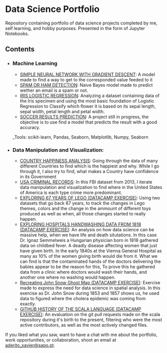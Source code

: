 # Data Science Portfolio
Repository containing portfolio of data science projects completed by me, self learning, and hobby purposes. Presented in the form of Jupyter Notebooks.

## Contents

- ### Machine Learning

	- [SIMPLE NEURAL NETWORK WITH GRADIENT DESCENT](https://github.com/pars3c/model_weight_improvement_1): A model made to find a way to get to the corresponded value feeded to it
	- [SPAM OR HAM DETECTION](https://github.com/pars3c/naive-bayes-spam-or-ham/blob/master/Naive%20Bayes%20Spam%20or%20Ham.ipynb): Naive Bayes model made to predict wether an email is a spam or not.
	- [IRIS LOGISTIC REGRESSION](https://github.com/pars3c/logistic-regression-formula-basics/blob/master/Logistic%20Regression%20Formula%20Train.ipynb): Analyzing a dataset containing data of the Iris specimen and using the most basic foundation of Logistic Regression to Classify which flower it is based on its sepal length, sepal width, petal length and petal width.
	- [SOCCER RESULTS PREDICTION](https://github.com/pars3c/soccer_bets/blob/master/Soccer.ipynb): A project still in progress, the objective is to use find a model that predicts the result with a good accuracy.

	_Tools: scikit-learn, Pandas, Seaborn, Matplotlib, Numpy, Seaborn 

- ### Data Manipulation and Visualization: 

	- [COUNTRY HAPPINESS ANALYSIS](https://github.com/pars3c/countries-happiness/blob/master/Happiness.ipynb): Going through the data of many different Countries to find which is the happiest and why. While I go through it, I also try to find, what makes a Country have confidence in its Government
	- [USA CRIMINAL RECORDS](https://github.com/pars3c/datacamp-exercises/blob/master/data-manipulation/data-manipulation.ipynb): In this FBI dataset from 2013, I iterate data manipulation and visualization to find where in the United States of America is each type crime more predominant.
	- [EXPLORING 67 YEARS OF LEGO (DATACAMP EXERCISE)](https://github.com/pars3c/datacamp-exercises/blob/master/Exploring-67-years-of-LEGO/notebook.ipynb): Using two datasets that go back 67 years, to track the changes in Lego themes, colors and the change in the ammount of different toys produced as well as when, all those changes started to really happen.
	- [EXPLORING HOSPITALS HANDWASHING DATA FROM 1818 (DATACAMP EXERCISE)](https://github.com/pars3c/datacamp-exercises/blob/master/semmelweis-handwashing-exercise/semmelweis_handwashing.ipynb): An analysis on how data science can be massive help, when we have life and death situtations. In this case Dr. Ignaz Semmelweis a Hungarian physician born in 1818 gathered data on childbed fever. A deadly disease affecting women that just have given birth. 
In the early 1840s at the Vienna General Hospital as many as 10% of the women giving birth would die from it. What we can find is that the contaminated hands of the doctors delivering the babies appear to be the reason for this, To prove this he gathered data from a clinic where doctors would wash their hands, and another one where no washing would happen.
	- [Recreating John Snow Ghost Map (DATACAMP EXERCISE)](https://github.com/pars3c/datacamp-exercises/blob/master/Recreating-John-Snow-Ghost-Map/notebook.ipynb): Exercise made to express the need for data science in spatial analysis. In this exercise as Dr. John Snow during 1853 and 1857 shows us, he used data to figured where the cholera epidemic was coming from exactly.  
	- [GITHUB HISTORY OF THE SCALA LANGUAGE (DATACAMP EXERCISE)](https://github.com/pars3c/datacamp-exercises/blob/master/The-GitHub-History-of-the-Scala-Language/notebook.ipynb): An evaluation on the git pull requests made on the scala repository during it's birth to the present, filtering who were the most active contributors, as well as the most actively changed files.


If you liked what you saw, want to have a chat with me about the portfolio, work opportunities, or collaboration, shoot an email at aderito_xavier@sapo.pt. 
